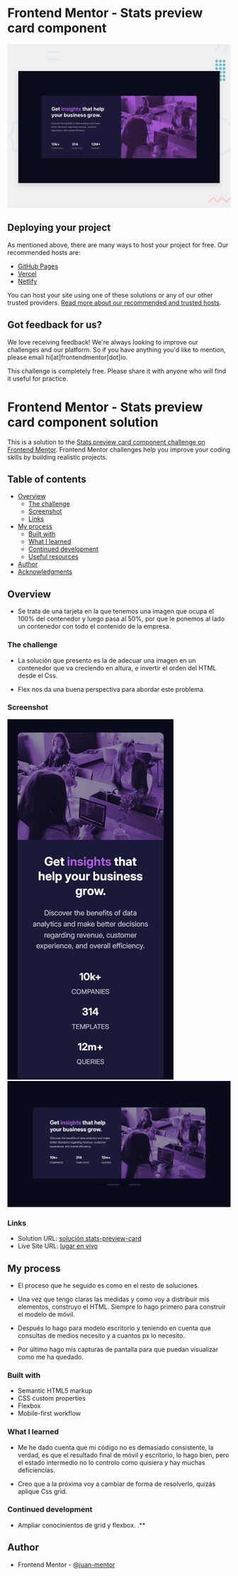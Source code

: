 # Frontend Mentor - Stats preview card component

![Design preview for the Stats preview card component coding challenge](./design/desktop-preview.jpg)

## Deploying your project

As mentioned above, there are many ways to host your project for free. Our recommended hosts are:

- [GitHub Pages](https://pages.github.com/)
- [Vercel](https://vercel.com/)
- [Netlify](https://www.netlify.com/)

You can host your site using one of these solutions or any of our other trusted providers. [Read more about our recommended and trusted hosts](https://medium.com/frontend-mentor/frontend-mentor-trusted-hosting-providers-bf000dfebe).

## Got feedback for us?

We love receiving feedback! We're always looking to improve our challenges and our platform. So if you have anything you'd like to mention, please email hi[at]frontendmentor[dot]io.

This challenge is completely free. Please share it with anyone who will find it useful for practice.


# Frontend Mentor - Stats preview card component solution

This is a solution to the [Stats preview card component challenge on Frontend Mentor](https://www.frontendmentor.io/challenges/stats-preview-card-component-8JqbgoU62). Frontend Mentor challenges help you improve your coding skills by building realistic projects. 

## Table of contents

- [Overview](#overview)
  - [The challenge](#the-challenge)
  - [Screenshot](#screenshot)
  - [Links](#links)
- [My process](#my-process)
  - [Built with](#built-with)
  - [What I learned](#what-i-learned)
  - [Continued development](#continued-development)
  - [Useful resources](#useful-resources)
- [Author](#author)
- [Acknowledgments](#acknowledgments)


## Overview
- Se trata de una tarjeta en la que tenemos una imagen que ocupa el 100% del contenedor y luego pasa al 50%, por que le ponemos al lado un contenedor con todo el contenido de la empresa.

### The challenge
- La solución que presento es la de adecuar una imagen en un contenedor que va creciendo en altura, e invertir el orden del HTML desde el Css.

- Flex nos da una buena perspectiva para abordar este problema.

### Screenshot

![solución moóvil](./captures/stats-card-mobile.png)
![solución escritorio](./captures/stats-card-desktop.png)

### Links

- Solution URL: [solución stats-preview-card](https://github.com/juan-mentor/stats-preview-card-component-main.git)
- Live Site URL: [lugar en vivo](https://juan-mentor.github.io/stats-preview-card-component-main/)

## My process
- El proceso que he seguido es como en el resto de soluciones.

- Una vez que tengo claras las medidas y como voy a distribuir mis elementos, construyo el HTML. Siempre lo hago primero para construir el modelo de móvil.

- Después lo hago para modelo escritorio y teniendo en cuenta que consultas de medios necesito y a cuantos px lo necesito.

- Por último hago mis capturas de pantalla para que puedan visualizar como me ha quedado.

### Built with

- Semantic HTML5 markup
- CSS custom properties
- Flexbox
- Mobile-first workflow

### What I learned

- Me he dado cuenta que mi código no es demasiado consistente, la verdad, es que el resultado final de móvil y escritorio, lo hago bien, pero el estado intermedio no lo controlo como quisiera y  hay muchas deficiencias.

- Creo que a la próxima voy a cambiar de forma de resolverlo, quizás aplique Css grid.
 
### Continued development

- Ampliar conocinientos de grid y flexbox.
.**

## Author

- Frontend Mentor - [@juan-mentor](https://www.frontendmentor.io/profile/juan-mentor)